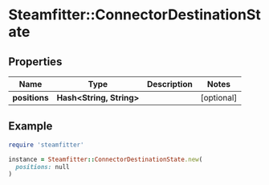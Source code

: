 # Steamfitter::ConnectorDestinationState

## Properties

| Name | Type | Description | Notes |
| ---- | ---- | ----------- | ----- |
| **positions** | **Hash&lt;String, String&gt;** |  | [optional] |

## Example

```ruby
require 'steamfitter'

instance = Steamfitter::ConnectorDestinationState.new(
  positions: null
)
```

